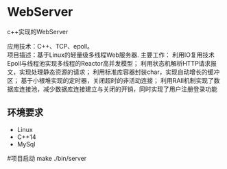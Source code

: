 # WebServer
c++实现的WebServer

应用技术：C++、TCP、epoll。                
项目描述：基于Linux的轻量级多线程Web服务器.
主要工作：
利用IO复用技术Epoll与线程池实现多线程的Reactor高并发模型；
利用状态机解析HTTP请求报文，实现处理静态资源的请求；
利用标准库容器封装char，实现自动增长的缓冲区；
基于小根堆实现的定时器，关闭超时的非活动连接；
利用RAII机制实现了数据库连接池，减少数据库连接建立与关闭的开销，同时实现了用户注册登录功能

## 环境要求
* Linux
* C++14
* MySql

#项目启动
make
./bin/server
